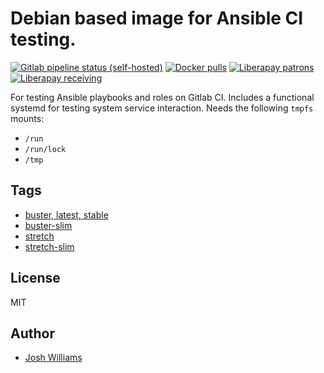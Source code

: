 # Debian based image for Ansible CI testing.
[![Gitlab pipeline status (self-hosted)](https://git.dubzland.net/jdubz/docker-ci-debian/badges/stretch/pipeline.svg)](https://git.dubzland.net/jdubz/docker-ci-debian)
[![Docker pulls](https://img.shields.io/docker/pulls/jdubz/docker-ci-debian.svg?maxAge=2592000)](https://hub.docker.com/r/jdubz/docker-ci-debian/)
[![Liberapay patrons](https://img.shields.io/liberapay/patrons/jdubz)](https://liberapay.com/jdubz/donate)
[![Liberapay receiving](https://img.shields.io/liberapay/receives/jdubz)](https://liberapay.com/jdubz/donate)

For testing Ansible playbooks and roles on Gitlab CI. Includes a functional
systemd for testing system service interaction.  Needs the following `tmpfs`
mounts:

* `/run`
* `/run/lock`
* `/tmp`

## Tags

- [buster, latest, stable](https://git.dubzland.net/jdubz/docker-ci-debian/blob/buster/Dockerfile)
- [buster-slim](https://git.dubzland.net/jdubz/docker-ci-debian/blob/buster-slim/Dockerfile)
- [stretch](https://git.dubzland.net/jdubz/docker-ci-debian/blob/stretch/Dockerfile)
- [stretch-slim](https://git.dubzland.net/jdubz/docker-ci-debian/blob/stretch-slim/Dockerfile)

## License

MIT

## Author

* [Josh Williams](https://dubzland.net)
